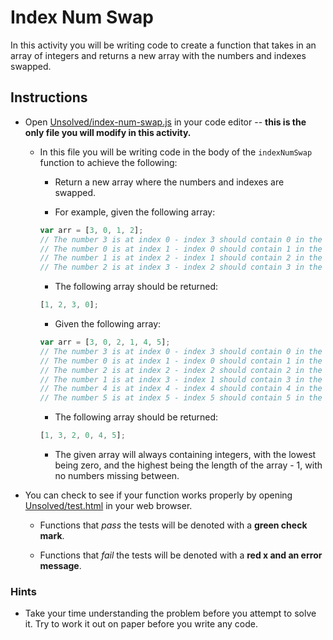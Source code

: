 # Index Num Swap

In this activity you will be writing code to create a function that takes in an array of integers and returns a new array with the numbers and indexes swapped.

## Instructions

* Open [Unsolved/index-num-swap.js](Unsolved/index-num-swap.js) in your code editor -- **this is the only file you will modify in this activity.**

  * In this file you will be writing code in the body of the `indexNumSwap` function to achieve the following:

    * Return a new array where the numbers and indexes are swapped.

    * For example, given the following array:

    ```js
    var arr = [3, 0, 1, 2];
    // The number 3 is at index 0 - index 3 should contain 0 in the new array
    // The number 0 is at index 1 - index 0 should contain 1 in the new array
    // The number 1 is at index 2 - index 1 should contain 2 in the new array
    // The number 2 is at index 3 - index 2 should contain 3 in the new array
    ```

    * The following array should be returned:

    ```js
    [1, 2, 3, 0];
    ```

    * Given the following array:

    ```js
    var arr = [3, 0, 2, 1, 4, 5];
    // The number 3 is at index 0 - index 3 should contain 0 in the new array
    // The number 0 is at index 1 - index 0 should contain 1 in the new array
    // The number 2 is at index 2 - index 2 should contain 2 in the new array
    // The number 1 is at index 3 - index 1 should contain 3 in the new array
    // The number 4 is at index 4 - index 4 should contain 4 in the new array
    // The number 5 is at index 5 - index 5 should contain 5 in the new array
    ```

    * The following array should be returned:

    ```js
    [1, 3, 2, 0, 4, 5];
    ```

    * The given array will always containing integers, with the lowest being zero, and the highest being the length of the array - 1, with no numbers missing between.

* You can check to see if your function works properly by opening [Unsolved/test.html](Unsolved/test.html) in your web browser.

  * Functions that _pass_ the tests will be denoted with a **green check mark**.

  * Functions that _fail_ the tests will be denoted with a **red x and an error message**.

### Hints

* Take your time understanding the problem before you attempt to solve it. Try to work it out on paper before you write any code.
